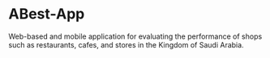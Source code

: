 # ABest-App
Web-based and mobile application for evaluating the performance of shops such as restaurants, cafes, and stores in the Kingdom of Saudi Arabia.
